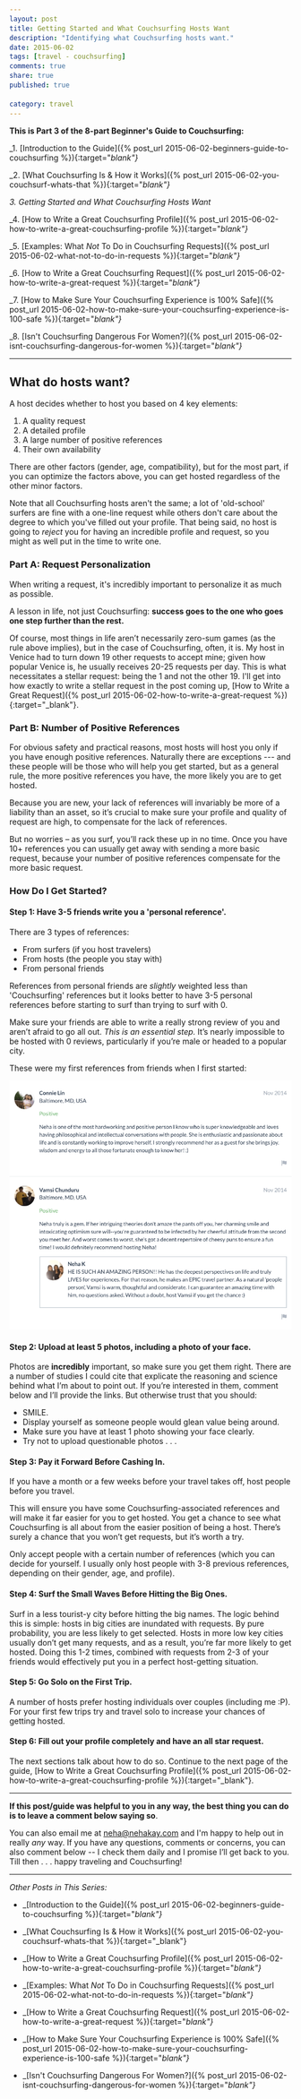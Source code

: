 ```yaml
---
layout: post
title: Getting Started and What Couchsurfing Hosts Want
description: "Identifying what Couchsurfing hosts want."
date: 2015-06-02
tags: [travel - couchsurfing]
comments: true
share: true
published: true

category: travel
---
```


__This is Part 3 of the 8-part Beginner's Guide to Couchsurfing:__

_1. [Introduction to the Guide]({% post_url 2015-06-02-beginners-guide-to-couchsurfing %}){:target="_blank"}_

_2. [What Couchsurfing Is & How it Works]({% post_url 2015-06-02-you-couchsurf-whats-that %}){:target="_blank"}_

_3. Getting Started and What Couchsurfing Hosts Want_

_4. [How to Write a Great Couchsurfing Profile]({% post_url 2015-06-02-how-to-write-a-great-couchsurfing-profile %}){:target="_blank"}_

_5. [Examples: What *Not* To Do in Couchsurfing Requests]({% post_url 2015-06-02-what-not-to-do-in-requests %}){:target="_blank"}_

_6. [How to Write a Great Couchsurfing Request]({% post_url 2015-06-02-how-to-write-a-great-request %}){:target="_blank"}_

_7. [How to Make Sure Your Couchsurfing Experience is 100% Safe]({% post_url 2015-06-02-how-to-make-sure-your-couchsurfing-experience-is-100-safe %}){:target="_blank"}_

_8. [Isn't Couchsurfing Dangerous For Women?]({% post_url 2015-06-02-isnt-couchsurfing-dangerous-for-women %}){:target="_blank"}_

-----

## What do hosts want?

A host decides whether to host you based on 4 key elements: 
1. A quality request
2. A detailed profile
3. A large number of positive references
4. Their own availability

There are other factors (gender, age, compatibility), but for the most part, if you can optimize the factors above, you can get hosted regardless of the other minor factors.

Note that all Couchsurfing hosts aren't the same; a lot of 'old-school' surfers are fine with a one-line request while others don't care about the degree to which you've filled out your profile. That being said, no host is going to _reject_ you for having an incredible profile and request, so you might as well put in the time to write one.

### Part A: Request Personalization 

When writing a request, it's incredibly important to personalize it as much as possible. 

A lesson in life, not just Couchsurfing: __success goes to the one who goes one step further than the rest.__

Of course, most things in life aren’t necessarily zero-sum games (as the rule above implies), but in the case of Couchsurfing, often, it is. My host in Venice had to turn down 19 other requests to accept mine; given how popular Venice is, he usually receives 20-25 requests per day. This is what necessitates a stellar request: being the 1 and not the other 19. I'll get into how exactly to write a stellar request in the post coming up, [How to Write a Great Request]({% post_url 2015-06-02-how-to-write-a-great-request %}){:target="_blank"}.

### Part B: Number of Positive References

For obvious safety and practical reasons, most hosts will host you only if you have enough positive references. Naturally there are exceptions --- and these people will be those who will help you get started, but as a general rule, the more positive references you have, the more likely you are to get hosted. 

Because you are new, your lack of references will invariably be more of a liability than an asset, so it’s crucial to make sure your profile and quality of request are high, to compensate for the lack of references.

But no worries – as you surf, you’ll rack these up in no time. Once you have 10+ references you can usually get away with sending a more basic request, because your number of positive references compensate for the more basic request. 

### How Do I Get Started?

#### Step 1: Have 3-5 friends write you a 'personal reference'.

There are 3 types of references:

* From surfers (if you host travelers)
* From hosts (the people you stay with)
* From personal friends

References from personal friends are _slightly_ weighted less than 'Couchsurfing' references but it looks better to have 3-5 personal references before starting to surf than trying to surf with 0. 

Make sure your friends are able to write a really strong review of you and aren’t afraid to go all out. _This is an essential step._ It’s nearly impossible to be hosted with 0 reviews, particularly if you’re male or headed to a popular city.

These were my first references from friends when I first started:

<p align="center">
  <img src="/images/couchsurfing-guide/cs-personal-references.png">
</p>

#### Step 2: Upload at least 5 photos, including a photo of your face.

Photos are __incredibly__ important, so make sure you get them right. There are a number of studies I could cite that explicate the reasoning and science behind what I’m about to point out. If you’re interested in them, comment below and I’ll provide the links. But otherwise trust that you should:

- SMILE.
- Display yourself as someone people would glean value being around.
- Make sure you have at least 1 photo showing your face clearly.
- Try not to upload questionable photos . . . 

#### Step 3: Pay it Forward Before Cashing In.

If you have a month or a few weeks before your travel takes off, host people before you travel.

This will ensure you have some Couchsurfing-associated references and will make it far easier for you to get hosted. You get a chance to see what Couchsurfing is all about from the easier position of being a host. There’s surely a chance that you won’t get requests, but it’s worth a try. 

Only accept people with a certain number of references (which you can decide for yourself. I usually only host people with 3-8 previous references, depending on their gender, age, and profile).

#### Step 4: Surf the Small Waves Before Hitting the Big Ones.

Surf in a less tourist-y city before hitting the big names. The logic behind this is simple: hosts in big cities are inundated with requests. By pure probability, you are less likely to get selected. Hosts in more low key cities usually don’t get many requests, and as a result, you’re far more likely to get hosted. Doing this 1-2 times, combined with requests from 2-3 of your friends would effectively put you in a perfect host-getting situation.

#### Step 5: Go Solo on the First Trip.
A number of hosts prefer hosting individuals over couples (including me :P). For your first few trips try and travel solo to increase your chances of getting hosted.

#### Step 6: Fill out your profile completely and have an all star request.

The next sections talk about how to do so. Continue to the next page of the guide, [How to Write a Great Couchsurfing Profile]({% post_url 2015-06-02-how-to-write-a-great-couchsurfing-profile %}){:target="_blank"}.

------

__If this post/guide was helpful to you in any way, the best thing you can do is to leave a comment below saying so__. 

You can also email me at [neha@nehakay.com](mailto:neha@nehakay.com) and I'm happy to help out in really _any_ way. If you have any questions, comments or concerns, you can also comment below -- I check them daily and I promise I’ll get back to you. Till then . . . happy traveling and Couchsurfing!

------

_Other Posts in This Series:_

* _[Introduction to the Guide]({% post_url 2015-06-02-beginners-guide-to-couchsurfing %}){:target="_blank"}_

*  _[What Couchsurfing Is & How it Works]({% post_url 2015-06-02-you-couchsurf-whats-that %}){:target="_blank"}

* _[How to Write a Great Couchsurfing Profile]({% post_url 2015-06-02-how-to-write-a-great-couchsurfing-profile %}){:target="_blank"}_

* _[Examples: What *Not* To Do in Couchsurfing Requests]({% post_url 2015-06-02-what-not-to-do-in-requests %}){:target="_blank"}_

* _[How to Write a Great Couchsurfing Request]({% post_url 2015-06-02-how-to-write-a-great-request %}){:target="_blank"}_

* _[How to Make Sure Your Couchsurfing Experience is 100% Safe]({% post_url 2015-06-02-how-to-make-sure-your-couchsurfing-experience-is-100-safe %}){:target="_blank"}_

* _[Isn't Couchsurfing Dangerous For Women?]({% post_url 2015-06-02-isnt-couchsurfing-dangerous-for-women %}){:target="_blank"}_
